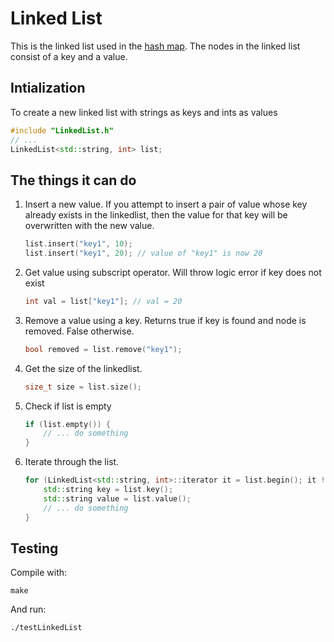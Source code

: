 # Linked List
This is the linked list used in the [hash map](../). The nodes in the linked list consist of a key and a value.

## Intialization
To create a new linked list with strings as keys and ints as values

```c++
#include "LinkedList.h"
// ...
LinkedList<std::string, int> list;
```
## The things it can do

1. Insert a new value. If you attempt to insert a pair of value whose key already exists in the linkedlist, then the value for that key will be overwritten with the new value.
    
    ```c++
    list.insert("key1", 10);
    list.insert("key1", 20); // value of "key1" is now 20
    ```

2. Get value using subscript operator. Will throw logic error if key does not exist
    
    ```c++
    int val = list["key1"]; // val = 20
    ```

3. Remove a value using a key. Returns true if key is found and node is removed. False otherwise.

    ```c++
    bool removed = list.remove("key1");
    ```

4. Get the size of the linkedlist.
    
    ```c++
    size_t size = list.size();
    ```

5. Check if list is empty

    ```c++
    if (list.empty()) {
        // ... do something
    }
    ```

6. Iterate through the list.

    ```c++
    for (LinkedList<std::string, int>::iterator it = list.begin(); it != list.end(); ++it) {
        std::string key = list.key();
        std::string value = list.value();
        // ... do something
    }
    ```
    
## Testing
Compile with:

```
make
```

And run:
```
./testLinkedList
```
